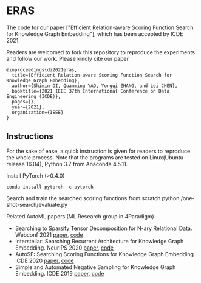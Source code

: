 # ERAS
The code for our paper ["Efficient Relation-aware Scoring Function Search for Knowledge Graph Embedding"], which has been accepted by ICDE 2021.

Readers are welcomed to fork this repository to reproduce the experiments and follow our work. Please kindly cite our paper

    @inproceedings{di2021eras,
      title={Efficient Relation-aware Scoring Function Search for Knowledge Graph Embedding},
      author={Shimin DI, Quanming YAO, Yongqi ZHANG, and Lei CHEN},
      booktitle={2021 IEEE 37th International Conference on Data Engineering (ICDE)},
      pages={},
      year={2021},
      organization={IEEE}
    }

## Instructions
For the sake of ease, a quick instruction is given for readers to reproduce the whole process.
Note that the programs are tested on Linux(Ubuntu release 16.04), Python 3.7 from Anaconda 4.5.11.

Install PyTorch (>0.4.0)
    
    conda install pytorch -c pytorch

Search and train the searched scoring functions from scratch
    python /one-shot-search/evaluate.py


Related AutoML papers (ML Research group in 4Paradigm)
- Searching to Sparsify Tensor Decomposition for N-ary Relational Data. Webconf 2021 [paper](), [code](https://github.com/AutoML-4Paradigm/S2S)
- Interstellar: Searching Recurrent Architecture for Knowledge Graph Embedding. NeurIPS 2020 [paper](https://arxiv.org/pdf/1911.07132.pdf), [code](https://github.com/AutoML-4Paradigm/Interstellar)
- AutoSF: Searching Scoring Functions for Knowledge Graph Embedding. ICDE 2020 [paper](https://arxiv.org/pdf/1904.11682.pdf), [code](https://github.com/AutoML-4Paradigm/AutoSF)
- Simple and Automated Negative Sampling for Knowledge Graph Embedding. ICDE 2019 [paper](https://arxiv.org/abs/1812.06410), [code](https://github.com/yzhangee/NSCaching)

